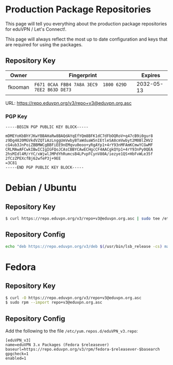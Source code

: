 # Production Package Repositories

This page will tell you everything about the production package repositories 
for eduVPN / Let's Connect!.

This page will always reflect the most up to date configuration and keys that
are required for using the packages.

## Repository Key

Owner   | Fingerprint                                          | Expires
------- | ---------------------------------------------------- | ----------
fkooman | `F671 0CAA FBB4 7A8A 3EC9  1800 629D 7EE2 B63D DE73` | 2032-05-13

URL: https://repo.eduvpn.org/v3/repo+v3@eduvpn.org.asc

### PGP Key

```
-----BEGIN PGP PUBLIC KEY BLOCK-----

mDMEYoKbBhYJKwYBBAHaRw8BAQdAYqEfYQm8BFK1dC7dFbOQRoV+q47cB9i0gur8
z9Dg4820MGVkdVZQTiAzLnggUmVwbyBTaWduaW5nIEtleSA8cmVwbyt2M0BlZHV2
cG4ub3JnPoiZBBMWCgBBFiEE9nEMqvu0eoo+yRgAYp1+4rY93nMFAmKCmwYCGwMF
CRLMAwAFCwkIBwICIgIGFQoJCAsCBBYCAwECHgcCF4AACgkQYp1+4rY93nPy0QEA
2hsMIdl4M/rYC/xWjwlJMPdYhRumcsB4LPvpFCynV80A/iezye1QS+HbFvWLe35f
2fCzZPEXcfBj62wfeP3j+9EE
=3C81
-----END PGP PUBLIC KEY BLOCK-----
```

# Debian / Ubuntu

## Repository Key

```bash
$ curl https://repo.eduvpn.org/v3/repo+v3@eduvpn.org.asc | sudo tee /etc/apt/trusted.gpg.d/eduVPN_v3.asc
```

## Repository Config

```bash
echo "deb https://repo.eduvpn.org/v3/deb $(/usr/bin/lsb_release -cs) main" | sudo tee /etc/apt/sources.list.d/eduVPN_v3.list
```

# Fedora

## Repository Key

```bash
$ curl -O https://repo.eduvpn.org/v3/repo+v3@eduvpn.org.asc
$ sudo rpm --import repo+v3@eduvpn.org.asc
```

## Repository Config

Add the following to the file `/etc/yum.repos.d/eduVPN_v3.repo`:

```
[eduVPN_v3]
name=eduVPN 3.x Packages (Fedora $releasever)
baseurl=https://repo.eduvpn.org/v3/rpm/fedora-$releasever-$basearch
gpgcheck=1
enabled=1
```
